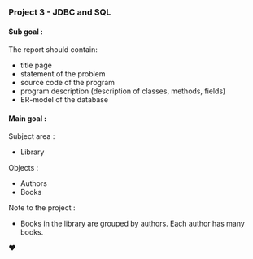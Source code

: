 ### Project 3 - JDBC and SQL


#### Sub goal :

The report should contain:
- title page
- statement of the problem
- source code of the program
- program description (description of classes, methods, fields)
- ER-model of the database


#### Main goal :
 Subject area :
 - Library
 
 Objects :
 - Authors
 - Books

 Note to the project :
 
 - Books in the library are grouped by authors. Each author has many books.
 
 

:heart:
